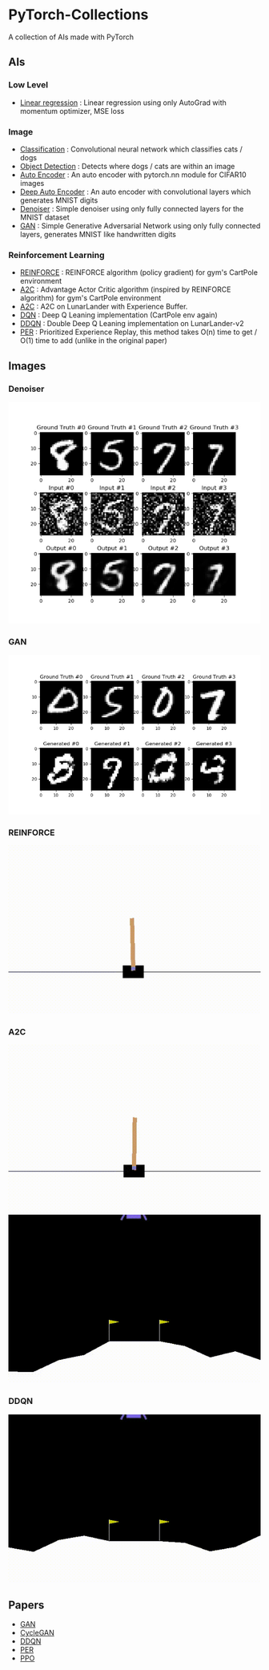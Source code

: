 # PyTorch-Collections

A collection of AIs made with PyTorch

## AIs

### Low Level
- [Linear regression](src/lowlevel.py) : Linear regression using only AutoGrad with momentum optimizer, MSE loss

### Image
- [Classification](src/classification.py) : Convolutional neural network which classifies cats / dogs
- [Object Detection](src/obj_detect.py) : Detects where dogs / cats are within an image
- [Auto Encoder](src/autoencoder.py) : An auto encoder with pytorch.nn module for CIFAR10 images
- [Deep Auto Encoder](src/deep_autoencoder.py) : An auto encoder with convolutional layers which generates MNIST digits
- [Denoiser](src/denoiser.py) : Simple denoiser using only fully connected layers for the MNIST dataset
- [GAN](src/gan.py) : Simple Generative Adversarial Network using only fully connected layers, generates MNIST like handwritten digits

### Reinforcement Learning
- [REINFORCE](src/reinforce.py) : REINFORCE algorithm (policy gradient) for gym's CartPole environment
- [A2C](src/a2c.py) : Advantage Actor Critic algorithm (inspired by REINFORCE algorithm) for gym's CartPole environment
- [A2C](src/spinningup_a2c.py) : A2C on LunarLander with Experience Buffer.
- [DQN](src/dqn.py) : Deep Q Leaning implementation (CartPole env again)
- [DDQN](src/ddqn.py) : Double Deep Q Leaning implementation on LunarLander-v2
- [PER](src/per.py) : Prioritized Experience Replay, this method takes O(n) time to get / O(1) time to add (unlike in the original paper) 

## Images
### Denoiser

![Denoiser](res/denoiser.jpeg "Denoiser")

### GAN

![GAN](res/gan.jpeg "GAN")

### REINFORCE

![REINFORCE](res/reinforce.gif "REINFORCE")

### A2C

![A2C](res/a2c.gif "A2C on CartPole")
![A2C](res/lunar_a2c.gif "A2C on LunarLander")

### DDQN

![DDQN](res/ddqn.gif "DDQN on LunarLander")

## Papers
- [GAN](https://arxiv.org/pdf/1406.2661.pdf)
- [CycleGAN](https://arxiv.org/pdf/1703.10593.pdf)
- [DDQN](https://arxiv.org/pdf/1509.06461.pdf)
- [PER](https://arxiv.org/pdf/1511.05952.pdf)
- [PPO](https://arxiv.org/pdf/1707.06347.pdf)
